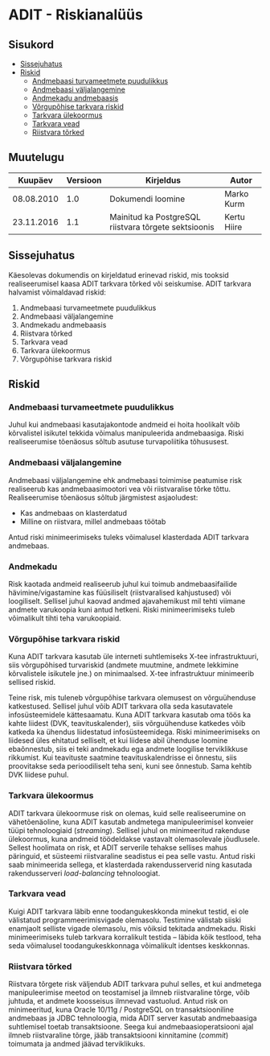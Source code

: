 # ADIT - Riskianalüüs


## Sisukord

- [Sissejuhatus](#sissejuhatus)
- [Riskid](#riskid)
   * [Andmebaasi turvameetmete puudulikkus](#andmebaasi-turvameetmete-puudulikkus)
   * [Andmebaasi väljalangemine](#andmebaasi-väljalangemine)
   * [Andmekadu andmebaasis](#andmekadu)
   * [Võrgupõhise tarkvara riskid](#võrgupõhise-tarkvara-riskid)
   * [Tarkvara ülekoormus](#tarkvara-ülekoormus)
   * [Tarkvara vead](#tarkvara-vead)
   * [Riistvara tõrked](#riistvara-tõrked)


## Muutelugu

| Kuupäev | Versioon | Kirjeldus | Autor |
| --- | --- | --- | --- |
| 08.08.2010 | 1.0 | Dokumendi loomine | Marko Kurm |
| 23.11.2016 | 1.1 | Mainitud ka PostgreSQL riistvara tõrgete sektsioonis | Kertu Hiire |


## Sissejuhatus

Käesolevas dokumendis on kirjeldatud erinevad riskid, mis tooksid realiseerumisel kaasa ADIT tarkvara tõrked või seiskumise. ADIT tarkvara halvamist võimaldavad riskid:

1. Andmebaasi turvameetmete puudulikkus
2. Andmebaasi väljalangemine
3. Andmekadu andmebaasis
4. Riistvara tõrked
5. Tarkvara vead
6. Tarkvara ülekoormus
7. Võrgupõhise tarkvara riskid

## Riskid

### Andmebaasi turvameetmete puudulikkus

Juhul kui andmebaasi kasutajakontode andmeid ei hoita hoolikalt võib kõrvalistel isikutel tekkida võimalus manipuleerida andmebaasiga. Riski realiseerumise tõenäosus sõltub asutuse turvapoliitika tõhususest.


### Andmebaasi väljalangemine

Andmebaasi väljalangemine ehk andmebaasi toimimise peatumise risk realiseerub kas andmebaasimootori vea või riistvaralise tõrke tõttu. Realiseerumise tõenäosus sõltub järgmistest asjaoludest:

- Kas andmebaas on klasterdatud
- Milline on riistvara, millel andmebaas töötab

Antud riski minimeerimiseks tuleks võimalusel klasterdada ADIT tarkvara andmebaas.


### Andmekadu

Risk kaotada andmeid realiseerub juhul kui toimub andmebaasifailide hävimine/vigastamine kas füüsiliselt (riistvaralised kahjustused) või loogiliselt. Sellisel juhul kaovad andmed ajavahemikust mil tehti viimane andmete varukoopia kuni antud hetkeni. Riski minimeerimiseks tuleb võimalikult tihti teha varukoopiaid.


### Võrgupõhise tarkvara riskid

Kuna ADIT tarkvara kasutab üle interneti suhtlemiseks X-tee infrastruktuuri, siis võrgupõhised turvariskid (andmete muutmine, andmete lekkimine kõrvalistele isikutele jne.) on minimaalsed. X-tee infrastruktuur minimeerib sellised riskid.

Teine risk, mis tuleneb võrgupõhise tarkvara olemusest on võrguühenduse katkestused. Sellisel juhul võib ADIT tarkvara olla seda kasutavatele infosüsteemidele kättesaamatu. Kuna ADIT tarkvara kasutab oma töös ka kahte liidest (DVK, teavituskalender), siis võrguühenduse katkedes võib katkeda ka ühendus liidestatud infosüsteemidega. Riski minimeerimiseks on liidesed üles ehitatud selliselt, et kui liidese abil ühenduse loomine ebaõnnestub, siis ei teki andmekadu ega andmete loogilise terviklikkuse rikkumist. Kui teavituste saatmine teavituskalendrisse ei õnnestu, siis proovitakse seda perioodiliselt teha seni, kuni see õnnestub. Sama kehtib DVK liidese puhul.


### Tarkvara ülekoormus

ADIT tarkvara ülekoormuse risk on olemas, kuid selle realiseerumine on vähetõenäoline, kuna ADIT kasutab andmetega manipuleerimisel konveier tüüpi tehnoloogiaid (_streaming_). Sellisel juhul on minimeeritud rakenduse ülekoormus, kuna andmeid töödeldakse vastavalt olemasolevale jõudlusele. Sellest hoolimata on risk, et ADIT serverile tehakse sellises mahus päringuid, et süsteemi riistvaraline seadistus ei pea selle vastu. Antud riski saab minimeerida sellega, et klasterdada rakendusserverid ning kasutada rakendusserveri _load-balancing_ tehnoloogiat. 


### Tarkvara vead

Kuigi ADIT tarkvara läbib enne toodangukeskkonda minekut testid, ei ole välistatud programmeerimisvigade olemasolu. Testimine välistab siiski enamjaolt selliste vigade olemasolu, mis võiksid tekitada andmekadu. Riski minimeerimiseks tuleb tarkvara korralikult testida – läbida kõik testlood, teha seda võimalusel toodangukeskkonnaga võimalikult identses keskkonnas.


### Riistvara tõrked

Riistvara tõrgete risk väljendub ADIT tarkvara puhul selles, et kui andmetega manipuleerimise meetod on teostamisel ja ilmneb riistvaraline tõrge, võib juhtuda, et andmete koosseisus ilmnevad vastuolud. Antud risk on minimeeritud, kuna Oracle 10/11g / PostgreSQL on transaktsiooniline andmebaas ja JDBC tehnoloogia, mida ADIT server kasutab andmebaasiga suhtlemisel toetab transaktsioone. Seega kui andmebaasioperatsiooni ajal ilmneb riistvaraline tõrge, jääb transaktsiooni kinnitamine (_commit_) toimumata ja andmed jäävad terviklikuks.
